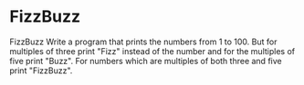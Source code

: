 # FizzBuzz
  FizzBuzz
    Write a program that prints the numbers from 1 to 100.
    But for multiples of three print "Fizz" instead of the number
    and for the multiples of five print "Buzz".
    For numbers which are multiples of both three and five print "FizzBuzz".
